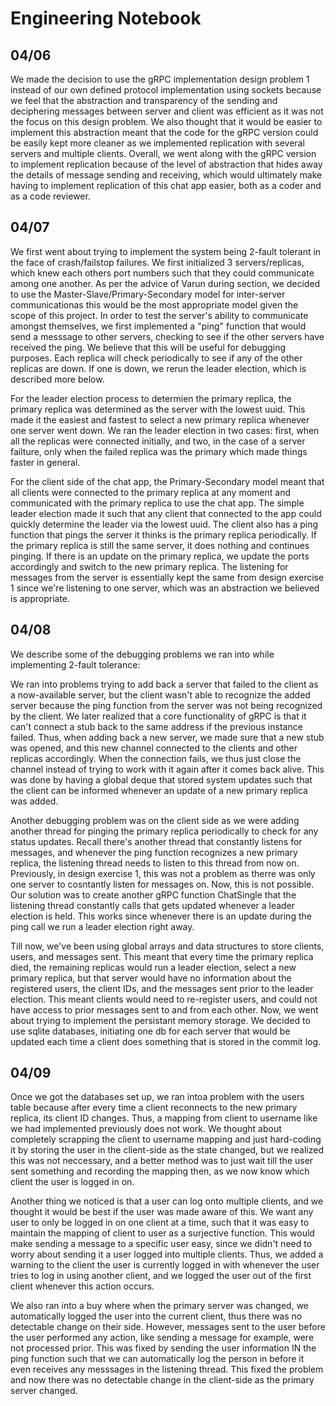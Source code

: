 # Engineering Notebook

## 04/06
We made the decision to use the gRPC implementation design problem 1 instead of our own defined protocol implementation using sockets because we feel that the abstraction and transparency of the sending and deciphering messages between server and client was efficient as it was not the focus on this design problem. We also thought that it would be easier to implement this abstraction meant that the code for the gRPC version could be easily kept more cleaner as we implemented replication with several servers and multiple clients. Overall, we went along with the gRPC version to implement replication because of the level of abstraction that hides away the details of message sending and receiving, which would ultimately make having to implement replication of this chat app easier, both as a coder and as a code reviewer.

## 04/07
We first went about trying to implement the system being 2-fault tolerant in the face of crash/failstop failures. We first initialized 3 servers/replicas, which knew each others port numbers such that they could communicate among one another. As per the advice of Varun during section, we decided to use the Master-Slave/Primary-Secondary model for inter-server communicationas this would be the most appropriate model given the scope of this project. In order to test the server's ability to communicate amongst themselves, we first implemented a "ping" function that would send a messsage to other servers, checking to see if the other servers have received the ping. We believe that this will be useful for debugging purposes. Each replica will check periodically to see if any of the other replicas are down. If one is down, we rerun the leader election, which is described more below.

For the leader election process to determien the primary replica, the primary replica was determined as the server with the lowest uuid. This made it the easiest and fastest to select a new primary replica whenever one server went down. We ran the leader election in two cases: first, when all the replicas were connected initially, and two, in the case of a server failture, only when the failed replica was the primary which made things faster in general. 

For the client side of the chat app, the Primary-Secondary model meant that all clients were connected to the primary replica at any moment and communicated with the primary replica to use the chat app. The simple leader election made it such that any client that connected to the app could quickly determine the leader via the lowest uuid. The client also has a ping function that pings the server it thinks is the primary replica periodically. If the primary replica is still the same server, it does nothing and continues pinging. If there is an update on the primary replica, we update the ports accordingly and switch to the new primary replica. The listening for messages from the server is essentially kept the same from design exercise 1 since we're listening to one server, which was an abstraction we believed is appropriate.

## 04/08
We describe some of the debugging problems we ran into while implementing 2-fault tolerance:

We ran into problems trying to add back a server that failed to the client as a now-available server, but the client wasn't able to recognize the added server because the ping function from the server was not being recognized by the client. We later realized that a core functionality of gRPC is that it can't connect a stub back to the same address if the previous instance failed. Thus, when adding back a new server, we made sure that a new stub was opened, and this new channel connected to the clients and other replicas accordingly. When the connection fails, we thus just close the channel instead of trying to work with it again after it comes back alive. This was done by having a global deque that stored system updates such that the client can be informed whenever an update of a new primary replica was added.

Another debugging problem was on the client side as we were adding another thread for pinging the primary replica periodically to check for any status updates. Recall there's another thread that constantly listens for messages, and whenever the ping function recognizes a new primary replica, the listening thread needs to listen to this thread from now on. Previously, in design exercise 1, this was not a problem as therre was only one server to cosntantly listen for messages on. Now, this is not possible. Our solution was to create another gRPC function ChatSingle that the listening thread constantly calls that gets updated whenever a leader election is held. This works since whenever there is an update during the ping call we run a leader election right away.

Till now, we've been using global arrays and data structures to store clients, users, and messages sent. This meant that every time the primary replica died, the remaining replicas would run a leader election, select a new primary replica, but that server would have no information about the registered users, the client IDs, and the messages sent prior to the leader election. This meant clients would need to re-register users, and could not have access to prior messages sent to and from each other. Now, we went about trying to implement the persistant memory storage. We decided to use sqlite databases, initiating one db for each server that would be updated each time a client does something that is stored in the commit log.

## 04/09

Once we got the databases set up, we ran intoa problem with the users table because after every time a client reconnects to the new primary replica, its client ID changes. Thus, a mapping from client to username like we had implemented previously does not work. We thought about completely scrapping the client to username mapping and just hard-coding it by storing the user in the client-side as the state changed, but we realized this was not neccessary, and a better method was to just wait till the user sent something and recording the mapping then, as we now know which client the user is logged in on.

Another thing we noticed is that a user can log onto multiple clients, and we thought it would be best if the user was made aware of this. We want any user to only be logged in on one client at a time, such that it was easy to maintain the mapping of client to user as a surjective function. This would make sending a message to a specific user easy, since we didn't need to worry about sending it a user logged into multiple clients. Thus, we added a warning to the client the user is currently logged in with whenever the user tries to log in using another client, and we logged the user out of the first client whenever this action occurs.

We also ran into a buy where when the primary server was changed, we automatically logged the user into the current client, thus there was no detectable change on their side. However, messages sent to the user before the user performed any action, like sending a message for example, were not processed prior. This was fixed by sending the user information IN the ping function such that we can automatically log the person in before it even receives any messsages in the listening thread. This fixed the problem and now there was no detectable change in the client-side as the primary server changed.